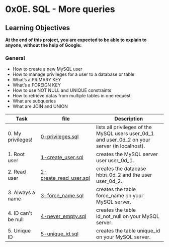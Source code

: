 # 0x0E. SQL - More queries

## Learning Objectives

**At the end of this project, you are expected to be able to explain to anyone, without the help of Google:**

### General

- How to create a new MySQL user
- How to manage privileges for a user to a database or table
- What’s a PRIMARY KEY
- What’s a FOREIGN KEY
- How to use NOT NULL and UNIQUE constraints
- How to retrieve datas from multiple tables in one request
- What are subqueries
- What are JOIN and UNION

| Task | file | Description |
|------|------|-------------|
| 0. My privileges! | [0-privileges.sql](https://github.com/SHEFOO10/alx-higher_level_programming/tree/main/0x0D-SQL_introduction/1-create_database_if_missing.sql) | lists all privileges of the MySQL users user_0d_1 and user_0d_2 on your server (in localhost). |
| 1. Root user | [1-create_user.sql](https://github.com/SHEFOO10/alx-higher_level_programming/tree/main/0x0D-SQL_introduction/1-create_user.sql) | creates the MySQL server user user_0d_1. |
| 2. Read user | [2-create_read_user.sql](https://github.com/SHEFOO10/alx-higher_level_programming/tree/main/0x0D-SQL_introduction/2-create_read_user.sql) | creates the database hbtn_0d_2 and the user user_0d_2. |
| 3. Always a name | [3-force_name.sql](https://github.com/SHEFOO10/alx-higher_level_programming/tree/main/0x0D-SQL_introduction/3-force_name.sql) | creates the table force_name on your MySQL server.|
| 4. ID can't be null | [4-never_empty.sql](https://github.com/SHEFOO10/alx-higher_level_programming/tree/main/0x0D-SQL_introduction/4-never_empty.sql) | creates the table id_not_null on your MySQL server.|
| 5. Unique ID | [5-unique_id.sql](https://github.com/SHEFOO10/alx-higher_level_programming/tree/main/0x0D-SQL_introduction/5-unique_id.sql) | creates the table unique_id on your MySQL server.|
